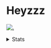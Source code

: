 # Heyzzz  

[![.](https://skillicons.dev/icons?i=js,java)](https://skillicons.dev)  

<details>
<summary>Stats</summary
<!--START_SECTION:waka-->

```txt
Java          9 hrs 49 mins   █████████████░░░░░░░░░░░░   51.63 %
TypeScript    3 hrs 57 mins   █████▒░░░░░░░░░░░░░░░░░░░   20.84 %
JavaScript    3 hrs 12 mins   ████▒░░░░░░░░░░░░░░░░░░░░   16.89 %
YAML          39 mins         █░░░░░░░░░░░░░░░░░░░░░░░░   03.44 %
XML           28 mins         ▓░░░░░░░░░░░░░░░░░░░░░░░░   02.48 %
```

<!--END_SECTION:waka-->
</details>
